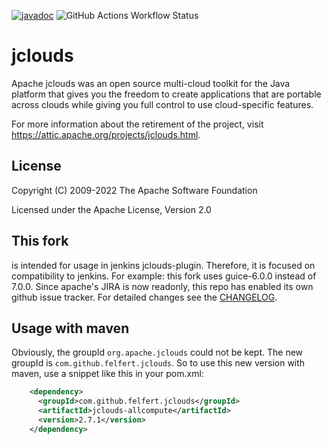 [![javadoc](https://javadoc.io/badge2/com.github.felfert.jclouds/jclouds/javadoc.svg)](https://javadoc.io/doc/com.github.felfert.jclouds/jclouds) ![GitHub Actions Workflow Status](https://img.shields.io/github/actions/workflow/status/felfert/jclouds/ci.yaml)

# jclouds

Apache jclouds was an open source multi-cloud toolkit for the Java platform that gives you the freedom to create applications that are portable across clouds while giving you full control to use cloud-specific features.

For more information about the retirement of the project, visit https://attic.apache.org/projects/jclouds.html.

## License
Copyright (C) 2009-2022 The Apache Software Foundation

Licensed under the Apache License, Version 2.0

## This fork

is intended for usage in jenkins jclouds-plugin. Therefore, it is focused on compatibility to jenkins.
For example: this fork uses guice-6.0.0 instead of 7.0.0. Since apache's JIRA is now readonly, this
repo has enabled its own github issue tracker. For detailed changes see the [CHANGELOG](CHANGELOG.md).

## Usage with maven

Obviously, the groupId `org.apache.jclouds` could not be kept. The new groupId is `com.github.felfert.jclouds`.
So to use this new version with maven, use a snippet like this in your pom.xml:
```xml
    <dependency>
      <groupId>com.github.felfert.jclouds</groupId>
      <artifactId>jclouds-allcompute</artifactId>
      <version>2.7.1</version>
    </dependency>
```
